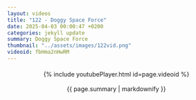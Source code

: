 ```yaml
---
layout: videos
title: "122 - Doggy Space Force"
date: 2025-04-03 00:00:47 +0200
categories: jekyll update
summary: Doggy Space Force
thumbnail: "../assets/images/122vid.png"
videoid: fbHma2nHwRM
---
```


<div style="text-align: center; margin-top: 20px;">
  {% include youtubePlayer.html id=page.videoid %}
  <p style="margin-top: 15px; font-size: 1.2em; color: #333;">
    <p>{{ page.summary | markdownify }}</p>
  </p>
</div>
